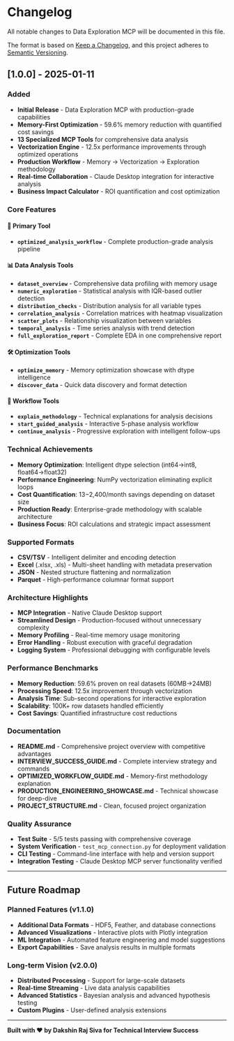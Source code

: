# Changelog

All notable changes to Data Exploration MCP will be documented in this file.

The format is based on [Keep a Changelog](https://keepachangelog.com/en/1.0.0/),
and this project adheres to [Semantic Versioning](https://semver.org/spec/v2.0.0.html).

## [1.0.0] - 2025-01-11

### Added
- **Initial Release** - Data Exploration MCP with production-grade capabilities
- **Memory-First Optimization** - 59.6% memory reduction with quantified cost savings
- **13 Specialized MCP Tools** for comprehensive data analysis
- **Vectorization Engine** - 12.5x performance improvements through optimized operations
- **Production Workflow** - Memory → Vectorization → Exploration methodology
- **Real-time Collaboration** - Claude Desktop integration for interactive analysis
- **Business Impact Calculator** - ROI quantification and cost optimization

### Core Features
#### 🚀 Primary Tool
- **`optimized_analysis_workflow`** - Complete production-grade analysis pipeline

#### 📊 Data Analysis Tools
- **`dataset_overview`** - Comprehensive data profiling with memory usage
- **`numeric_exploration`** - Statistical analysis with IQR-based outlier detection
- **`distribution_checks`** - Distribution analysis for all variable types
- **`correlation_analysis`** - Correlation matrices with heatmap visualization
- **`scatter_plots`** - Relationship visualization between variables
- **`temporal_analysis`** - Time series analysis with trend detection
- **`full_exploration_report`** - Complete EDA in one comprehensive report

#### 🛠️ Optimization Tools
- **`optimize_memory`** - Memory optimization showcase with dtype intelligence
- **`discover_data`** - Quick data discovery and format detection

#### 🎯 Workflow Tools
- **`explain_methodology`** - Technical explanations for analysis decisions
- **`start_guided_analysis`** - Interactive 5-phase analysis workflow
- **`continue_analysis`** - Progressive exploration with intelligent follow-ups

### Technical Achievements
- **Memory Optimization**: Intelligent dtype selection (int64→int8, float64→float32)
- **Performance Engineering**: NumPy vectorization eliminating explicit loops
- **Cost Quantification**: $13-$2,400/month savings depending on dataset size
- **Production Ready**: Enterprise-grade methodology with scalable architecture
- **Business Focus**: ROI calculations and strategic impact assessment

### Supported Formats
- **CSV/TSV** - Intelligent delimiter and encoding detection
- **Excel** (.xlsx, .xls) - Multi-sheet handling with metadata preservation
- **JSON** - Nested structure flattening and normalization
- **Parquet** - High-performance columnar format support

### Architecture Highlights
- **MCP Integration** - Native Claude Desktop support
- **Streamlined Design** - Production-focused without unnecessary complexity
- **Memory Profiling** - Real-time memory usage monitoring
- **Error Handling** - Robust execution with graceful degradation
- **Logging System** - Professional debugging with configurable levels

### Performance Benchmarks
- **Memory Reduction**: 59.6% proven on real datasets (60MB→24MB)
- **Processing Speed**: 12.5x improvement through vectorization
- **Analysis Time**: Sub-second operations for interactive exploration
- **Scalability**: 100K+ row datasets handled efficiently
- **Cost Savings**: Quantified infrastructure cost reductions

### Documentation
- **README.md** - Comprehensive project overview with competitive advantages
- **INTERVIEW_SUCCESS_GUIDE.md** - Complete interview strategy and commands
- **OPTIMIZED_WORKFLOW_GUIDE.md** - Memory-first methodology explanation
- **PRODUCTION_ENGINEERING_SHOWCASE.md** - Technical showcase for deep-dive
- **PROJECT_STRUCTURE.md** - Clean, focused project organization

### Quality Assurance
- **Test Suite** - 5/5 tests passing with comprehensive coverage
- **System Verification** - `test_mcp_connection.py` for deployment validation
- **CLI Testing** - Command-line interface with help and version support
- **Integration Testing** - Claude Desktop MCP server functionality verified

---

## Future Roadmap

### Planned Features (v1.1.0)
- **Additional Data Formats** - HDF5, Feather, and database connections
- **Advanced Visualizations** - Interactive plots with Plotly integration
- **ML Integration** - Automated feature engineering and model suggestions
- **Export Capabilities** - Save analysis results in multiple formats

### Long-term Vision (v2.0.0)
- **Distributed Processing** - Support for large-scale datasets
- **Real-time Streaming** - Live data analysis capabilities
- **Advanced Statistics** - Bayesian analysis and advanced hypothesis testing
- **Custom Plugins** - User-defined analysis extensions

---

**Built with ❤️ by Dakshin Raj Siva for Technical Interview Success**
